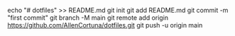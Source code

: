 echo "# dotfiles" >> README.md
git init
git add README.md
git commit -m "first commit"
git branch -M main
git remote add origin https://github.com/AllenCortuna/dotfiles.git
git push -u origin main
